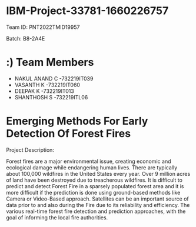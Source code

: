 # IBM-Project-33781-1660226757

Team ID: PNT2022TMID19957

Batch: B8-2A4E

# :) Team Members
 * NAKUL ANAND C -732219IT039
 * VASANTH K     -732219IT060
 * DEEPAK K      -732219IT013
 * SHANTHOSH S   -732219ITL06


# Emerging Methods For Early Detection Of Forest Fires

Project Description:

Forest fires are a major environmental issue, creating economic and ecological damage while endangering human lives. There are typically about 100,000 wildfires in the United States every year. Over 9 million acres of land have been destroyed due to treacherous wildfires. It is difficult to predict and detect Forest Fire in a sparsely populated forest area and it is more difficult if the prediction is done using ground-based methods like Camera or Video-Based approach. Satellites can be an important source of data prior to and also during the Fire due to its reliability and efficiency. The various real-time forest fire detection and prediction approaches, with the goal of informing the local fire authorities.



